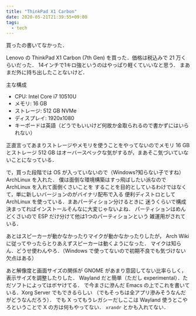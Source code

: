 ```yaml
---
title: "ThinkPad X1 Carbon"
date: 2020-05-21T21:39:55+09:00
tags:
  - tech
---
```


買ったの書いてなかった．

Lenovo の ThinkPad X1 Carbon (7th Gen) を買った．価格は税込みで 21 万くらいだった．
14インチで1キロ強というのはやっぱり軽くていいなと思う．
まあまだ外に持ち出したことないけど．

主な構成

- CPU: Intel Core i7 10510U
- メモリ: 16 GB
- ストレージ: 512 GB NVMe
- ディスプレイ: 1920x1080
- キーボードは英語（どうでもいいけど何故か金取られるので書かずにはいられない）

正直言ってあまりストレージやメモリを使うことをやってないのでメモリ 16 GB とストレージ
512 GB はオーバースペックな気がするが，まあそこ気づいていないことになっている．

で，買った段階では OS が入っていないので（Windows?知らない子ですね）ArchLinux を入れた．
僕は面倒な環境構築はすっ飛ばしたい派なので ArchLinux を入れて面倒くさいことを
することを目的としているわけではなくて，単に新しいバージョンのがバイナリ配布で入る
便利ディストロとして ArchLinux を使っている．まあパーディション分けるときに
迷うくらいで構成決まってればインストールそんなに大変じゃないよね．
パーティションはめんどくさいので ESP だけ分けて他は1つのパーティションという
雑運用がされている．

あとはスピーカーが動かなかったりマイクが動かなかったりしたが，
Arch Wiki に従ってやったらとりあえずスピーカーは動くようになった．
マイクは知らん．どうせ使わんやろ．（Windows で使ってないので初期不良でも気づけない欠点はある）

あと解像度と画面サイズの関係が GNOME があまり意図してない比率らしく，表示サイズを調整したりした．
Wayland だと簡単（ただし experimental）．ただソフトによってはボヤけてる．
で今まさに滲んだ Emacs の上でこれを書いている．Xorg Server でもできるらしい
（でもそっちは全アプリ滲みそうなんだがどうなんだろう）．
でも X ってもうレガシーだしここは Wayland 使うとこやろということで X の方は何もやってない．
`xrandr` とかも入れてない．
